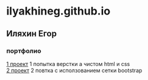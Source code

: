 # ilyakhineg.github.io
## Иляхин Егор
### портфолио    
[1 проект](https://ilyakhineg.github.io/Project1/ "")
    1 попытка верстки а чистом html и css    
[2 проект](https://ilyakhineg.github.io/project2/ "")
    2 повтка с исползованием сетки bootstrap    
 
